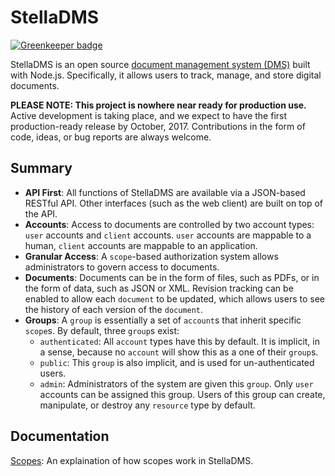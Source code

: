 # StellaDMS

[![Greenkeeper badge](https://badges.greenkeeper.io/bdfoster/stella-dms.svg)](https://greenkeeper.io/)

StellaDMS is an open source 
[document management system (DMS)](https://en.wikipedia.org/wiki/Document_management_system)
built with Node.js. Specifically, it allows users to track, manage, and store digital
documents.

**PLEASE NOTE: This project is nowhere near ready for production use.** Active development is
taking place, and we expect to have the first production-ready release by October, 2017.
Contributions in the form of code, ideas, or bug reports are always welcome.

## Summary
* **API First**: All functions of StellaDMS are available via a JSON-based RESTful API. Other interfaces
  (such as the web client) are built on top of the API.
* **Accounts**: Access to documents are controlled by two account types: `user` accounts and `client`
  accounts. `user` accounts are mappable to a human, `client` accounts are mappable to an application.
* **Granular Access**: A `scope`-based authorization system allows administrators to govern access
  to documents.
* **Documents**: Documents can be in the form of files, such as PDFs, or in the form of data, such as JSON
  or XML. Revision tracking can be enabled to allow each `document` to be updated, which allows users
  to see the history of each version of the `document`.
* **Groups**: A `group` is essentially a set of `account`s that inherit specific `scope`s. By default, three
  `group`s exist:
  * `authenticated`: All `account` types have this by default. It is implicit, in a sense, because no `account`
    will show this as a one of their `group`s.
  * `public`: This `group` is also implicit, and is used for un-authenticated users.
  * `admin`: Administrators of the system are given this `group`. Only `user` accounts can be assigned this
    group. Users of this group can create, manipulate, or destroy any `resource` type by default.

## Documentation
[Scopes](docs/scopes): An explaination of how scopes work in StellaDMS.
